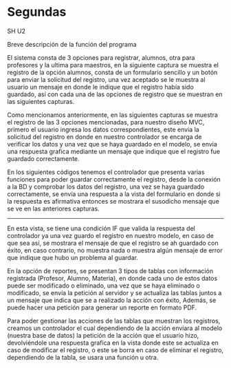 # Segundas
 SH U2

Breve descripción de la función del programa

 
El sistema consta de 3 opciones para registrar, alumnos, otra para profesores y la ultima para maestros, en la siguiente captura se muestra el registro de la opción alumnos, consta de un formulario sencillo y un botón para enviar la solicitud del registro, una vez aceptado se le muestra al usuario un mensaje en donde le indique que el registro había sido guardado, así con cada una de las opciones de registro que se muestran en las siguientes capturas.



Como mencionamos anteriormente, en las siguientes capturas se muestra el registro de las 3 opciones mencionadas, para nuestro diseño MVC, primero el usuario ingresa los datos correspondientes, este envia la solicitud del registro en donde en nuestro controlador se encarga de verificar los datos y una vez que se haya guardado en el modelo, se envia una respuesta grafica mediante un mensaje que indique que el registro fue guardado correctamente.
 
 
 







En los siguientes códigos tenemos el controlador que presenta varias funciones para poder guardar correctamente el registro, desde la conexión a la BD y comprobar los datos del registro, una vez se haya guardado correctamente, se envía una respuesta a la vista del formulario en donde si la respuesta es afirmativa entonces se mostrara el susodicho mensaje que se ve en las anteriores capturas. 



------


En esta vista, se tiene una condición IF que valida la respuesta del controlador ya una vez guardo el registro en nuestro modelo, en caso de que sea así, se mostrara el mensaje de que el registro se ah guardado con éxito, en caso contrario, no muestra nada o muestra algún mensaje de error que indique que hubo un problema al guardar.
 




En la opción de reportes, se presentan 3 tipos de tablas con información registrada (Profesor, Alumno, Materia), en donde cada uno de estos datos puede ser modificado o eliminado, una vez que se haya eliminado o modificado, se envía la petición al servidor y se actualiza las tablas juntos a un mensaje que indica que se a realizado la acción con éxito, Además, se puede hacer una petición para generar un reporte en formato PDF.
  
 	
Para poder gestionar las acciones de las tablas que muestran los registros, creamos un controlador el cual dependiendo de la acción enviara al modelo (nuestra base de datos) la petición de la acción que el usuario hizo, devolviéndole una respuesta grafica en la vista donde este se actualiza en caso de modificar el registro, o este se borra en caso de eliminar el registro, dependiendo de la tabla, se usara una función u otra.
